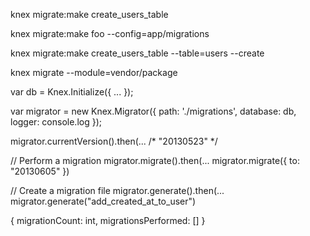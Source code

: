 
knex migrate:make create_users_table

knex migrate:make foo --config=app/migrations

knex migrate:make create_users_table --table=users --create

knex migrate --module=vendor/package


var db = Knex.Initialize({ ... });

var migrator = new Knex.Migrator({
  path: './migrations',
  database: db,
  logger: console.log
});

migrator.currentVersion().then(...   /* "20130523" */

// Perform a migration
migrator.migrate().then(...
migrator.migrate({ to: "20130605" })

// Create a migration file
migrator.generate().then(...
migrator.generate("add_created_at_to_user")

{
  migrationCount: int,
  migrationsPerformed: []
}
